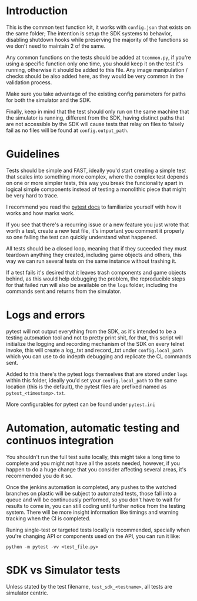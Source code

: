 # Introduction

This is the common test function kit, it works with `config.json` that exists
on the same folder; The intention is setup the SDK systems to behavior, disabling
shutdown hooks while preserving the majority of the functions so we don't need
to maintain 2 of the same.

Any common functions on the tests should be added at `tcommon.py`, if you're
using a specific function only one time, you should keep it on the test it's
running, otherwise it should be added to this file. Any image manipulation / checks
should be also added here, as they would be very common in the validation process.

Make sure you take advantage of the existing config parameters for paths for
both the simulator and the SDK.

Finally, keep in mind that the test should only run on the same machine that
the simulator is running, different from the SDK, having distinct paths that
are not accessible by the SDK will cause tests that relay on files to falsely
fail as no files will be found at `config.output_path`.

# Guidelines

Tests should be simple and FAST, ideally you'd start creating a simple test that
scales into something more complex, where the complex test depends on one or more
simpler tests, this way you break the funcionality apart in logical simple components
instead of testing a monolithic piece that might be very hard to trace.

I recommend you read the [pytest docs](https://docs.pytest.org/en/latest/) to familiarize
yourself with how it works and how marks work.

If you see that there's a recurring issue or a new feature you just wrote that
worth a test, create a new test file, it's important you comment it properly so
one failing the test can quickly understand what happened.

All tests should be a closed loop, meaning that if they suceeded they must teardown
anything they created, including game objects and others, this way we can run
several tests on the same instance without trashing it.

If a test fails it's desired that it leaves trash components and game objects
behind, as this would help debugging the problem, the reproducible steps for that
failed run will also be available on the `logs` folder, including the commands
sent and returns from the simulator.

# Logs and errors

pytest will not output everything from the SDK, as it's intended to be a testing
automation tool and not to pretty print shit, for that, this script will initialize
the logging and recording mechanism of the SDK on every telnet invoke, this will
create a log_<timestamp>.txt and record_<timestamp>.txt under `config.local_path`
which you can use to do indepth debugging and replicate the CL commands sent.

Added to this there's the pytest logs themselves that are stored under `logs`
within this folder, ideally you'd set your `config.local_path` to the same
location (this is the default), the pytest files are prefixed named as
`pytest_<timestamp>.txt`.

More configurables for pytest can be found under `pytest.ini`

# Automation, automatic testing and continuos integration

You shouldn't run the full test suite locally, this might take a long time to
complete and you might not have all the assets needed, however, if you happen to
do a huge change that you consider affecting several areas, it's recommended you
do it so.

Once the jenkins automation is completed, any pushes to the watched branches on
plastic will be subject to automated tests, those fall into a queue and will be
continuously performed, so you don't have to wait for results to come in, you
can still coding until further notice from the testing system. There will be
more insight information like timings and warning tracking when the CI is completed.

Runing single-test or targeted tests locally is recommended, specially when you're
changing API or components used on the API, you can run it like:

`python -m pytest -vv <test_file.py>`

# SDK vs Simulator tests

Unless stated by the test filename, `test_sdk_<testname>`, all tests are simulator
centric.
